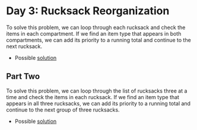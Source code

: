 # Day 3: Rucksack Reorganization

To solve this problem, we can loop through each rucksack and check the items in each compartment. If we find an item type that appears in both compartments, we can add its priority to a running total and continue to the next rucksack.
- Possible [solution](1.py)

## Part Two

To solve this problem, we can loop through the list of rucksacks three at a time and check the items in each rucksack. If we find an item type that appears in all three rucksacks, we can add its priority to a running total and continue to the next group of three rucksacks.
- Possible [solution](2.py)
